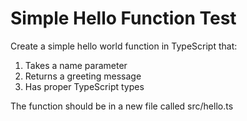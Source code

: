 # Simple Hello Function Test

Create a simple hello world function in TypeScript that:
1. Takes a name parameter
2. Returns a greeting message
3. Has proper TypeScript types

The function should be in a new file called src/hello.ts